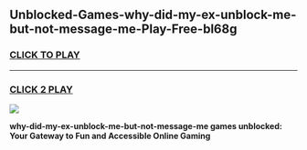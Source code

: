 
## Unblocked-Games-why-did-my-ex-unblock-me-but-not-message-me-Play-Free-bl68g
<h3>
<a href="https://premium76.site?title=why-did-my-ex-unblock-me-but-not-message-me&ref=18A1">CLICK TO PLAY</a></h3>
<hr>

<h3>
<a href="https://premium76.site?title=why-did-my-ex-unblock-me-but-not-message-me&ref=18A1">CLICK 2 PLAY</a>
  
</h3>

<a href="https://premium76.site?title=why-did-my-ex-unblock-me-but-not-message-me&ref=18A1"><img src="https://clearcache.store/games.png"></a>


**why-did-my-ex-unblock-me-but-not-message-me games unblocked: Your Gateway to Fun and Accessible Online Gaming**
